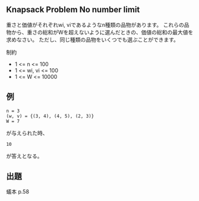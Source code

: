 Knapsack Problem No number limit
----

重さと価値がそれぞれwi, viであるようなn種類の品物があります。
これらの品物から、重さの総和がWを超えないように選んだときの、価値の総和の最大値を求めなさい。
ただし、同じ種類の品物をいくつでも選ぶことができます。

制約

* 1 <= n <= 100
* 1 <= wi, vi <= 100
* 1 <= W <= 10000

## 例

    n = 3
    (w, v) = {(3, 4), (4, 5), (2, 3)}
    W = 7

が与えられた時、

    10

が答えとなる。

## 出題

蟻本 p.58
